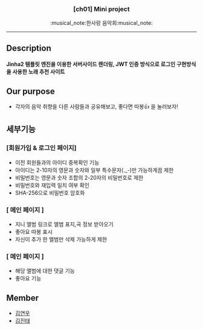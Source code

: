 <h3 align="center">[ch01] Mini project</h3>
<p align="center">
  :musical_note:한사랑 음악회:musical_note:
</p>

* * *
## Description
#### Jinha2 템플릿 엔진을 이용한 서버사이드 렌더링, JWT 인증 방식으로 로그인 구현방식을 사용한 노래 추천 사이트


## Our purpose
* 각자의 음악 취향을 다른 사람들과 공유해보고, 좋다면 따봉:+1: 을 눌러보자! 


## 세부기능
### [회원가입 & 로그인 페이지]
* 이전 회원들과의 아이디 중복확인 기능
* 아이디는 2-10자의 영문과 숫자와 일부 특수문자(._-)만 가능하게끔 제한
* 비밀번호는 영문과 숫자 조합의 2-20자의 비밀번호로 제한
* 비밀번호와 재입력 일치 여부 확인
* SHA-256으로 비밀번호 암호화




### [ 메인 페이지 ]
* 지니 앨범 링크로 앨범 표지,곡 정보 받아오기
* 좋아요 따봉 표시
* 자신이 추가 한 앨범만 삭제 가능하게 제한


### [ 메인 페이지 ]
* 해당 앨범에 대한 댓글 기능
* 좋아요 기능



## Member
* [김연우](https://github.com/Yeonwoo-Kim)
* [김진태](https://github.com/swcide)

